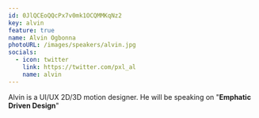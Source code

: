 ```yaml
---
id: 0JlQCEoQQcPx7v0mk1OCQMMKqNz2
key: alvin
feature: true
name: Alvin Ogbonna
photoURL: /images/speakers/alvin.jpg
socials:
  - icon: twitter
    link: https://twitter.com/pxl_al
    name: alvin
---
```

Alvin is a UI/UX 2D/3D motion designer. He will be speaking on "**Emphatic Driven Design**"

